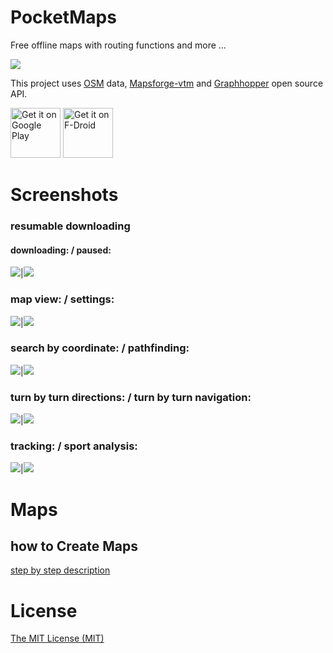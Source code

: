 # PocketMaps
Free offline maps with routing functions and more ...

![](documentation/icon_pocketmaps_dark_512.png)

This project uses [OSM](https://www.openstreetmap.org/) data, [Mapsforge-vtm](https://github.com/mapsforge/vtm)
and [Graphhopper](https://graphhopper.com/) open source API.

[<img alt="Get it on Google Play" height="80" src="https://play.google.com/intl/en_us/badges/images/generic/en_badge_web_generic.png">](https://play.google.com/store/apps/details?id=com.starcom.pocketmaps)
[<img alt="Get it on F-Droid" height="80" src="https://f-droid.org/badge/get-it-on.png">](https://f-droid.org/packages/com.junjunguo.pocketmaps/)

# Screenshots
### resumable downloading
#### downloading: / paused:
![](documentation/PocketMaps_download_view_v10.png)|![](documentation/PocketMaps_download_view_s_v10.png)

### map view: / settings:
![](documentation/map2-2015-07-01-012721.png)|![](documentation/pocketMaps_map_settings.png)

### search by coordinate: / pathfinding:
![](documentation/search_by_coordinate_2015-10-01-15-19-45.png)|![](documentation/pathfinding_2015-10-01-15-24-31.png)

### turn by turn directions: / turn by turn navigation:
![](documentation/PocketMaps_nav_directions.png)|![](documentation/PocketMaps_navi.png)

### tracking: / sport analysis:
![](documentation/pocketMaps_tracking_analytics.png)|![](documentation/pocketMaps_sport_tracking.png)

# Maps
## how to Create Maps

[step by step description](documentation/create_maps.md)

# License
[The MIT License (MIT)](LICENSE)
